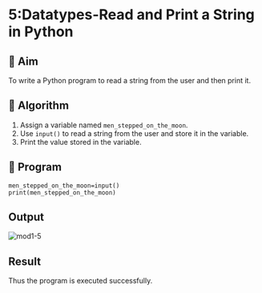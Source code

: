 # 5:Datatypes-Read and Print a String in Python

## 🎯 Aim
To write a Python program to read a string from the user and then print it.

## 🧠 Algorithm
1. Assign a variable named `men_stepped_on_the_moon`.
2. Use `input()` to read a string from the user and store it in the variable.
3. Print the value stored in the variable.

## 🧾 Program
```
men_stepped_on_the_moon=input()
print(men_stepped_on_the_moon)
```
## Output
![mod1-5](https://github.com/user-attachments/assets/7e1c34ce-9ed8-4ddf-b259-8c9aae4636e6)

## Result
Thus the program is executed successfully.

